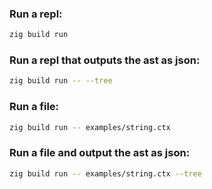 ### Run a repl:
```bash
zig build run
```

### Run a repl that outputs the ast as json:
```bash
zig build run -- --tree
```

### Run a file:
```bash
zig build run -- examples/string.ctx
```

### Run a file and output the ast as json:
```bash
zig build run -- examples/string.ctx --tree
```

